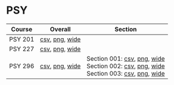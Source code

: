 # PSY

| Course | Overall | Section |
| ------ | ------- | ------- |
| PSY 201 | [csv](https://github.com/UCSD-Historical-Enrollment-Data/2024Winter/blob/main/overall/PSY%20201.csv), [png](https://raw.githubusercontent.com/UCSD-Historical-Enrollment-Data/2024Winter/main/plot_overall/PSY%20201.png), [wide](https://raw.githubusercontent.com/UCSD-Historical-Enrollment-Data/2024Winter/main/plot_overall_wide/PSY%20201.png) |  |
| PSY 227 | [csv](https://github.com/UCSD-Historical-Enrollment-Data/2024Winter/blob/main/overall/PSY%20227.csv), [png](https://raw.githubusercontent.com/UCSD-Historical-Enrollment-Data/2024Winter/main/plot_overall/PSY%20227.png), [wide](https://raw.githubusercontent.com/UCSD-Historical-Enrollment-Data/2024Winter/main/plot_overall_wide/PSY%20227.png) |  |
| PSY 296 | [csv](https://github.com/UCSD-Historical-Enrollment-Data/2024Winter/blob/main/overall/PSY%20296.csv), [png](https://raw.githubusercontent.com/UCSD-Historical-Enrollment-Data/2024Winter/main/plot_overall/PSY%20296.png), [wide](https://raw.githubusercontent.com/UCSD-Historical-Enrollment-Data/2024Winter/main/plot_overall_wide/PSY%20296.png) | Section 001: [csv](https://github.com/UCSD-Historical-Enrollment-Data/2024Winter/blob/main/section/PSY%20296_001.csv), [png](https://raw.githubusercontent.com/UCSD-Historical-Enrollment-Data/2024Winter/main/plot_section/PSY%20296_001.png), [wide](https://raw.githubusercontent.com/UCSD-Historical-Enrollment-Data/2024Winter/main/plot_section_wide/PSY%20296_001.png)<br>Section 002: [csv](https://github.com/UCSD-Historical-Enrollment-Data/2024Winter/blob/main/section/PSY%20296_002.csv), [png](https://raw.githubusercontent.com/UCSD-Historical-Enrollment-Data/2024Winter/main/plot_section/PSY%20296_002.png), [wide](https://raw.githubusercontent.com/UCSD-Historical-Enrollment-Data/2024Winter/main/plot_section_wide/PSY%20296_002.png)<br>Section 003: [csv](https://github.com/UCSD-Historical-Enrollment-Data/2024Winter/blob/main/section/PSY%20296_003.csv), [png](https://raw.githubusercontent.com/UCSD-Historical-Enrollment-Data/2024Winter/main/plot_section/PSY%20296_003.png), [wide](https://raw.githubusercontent.com/UCSD-Historical-Enrollment-Data/2024Winter/main/plot_section_wide/PSY%20296_003.png) |
